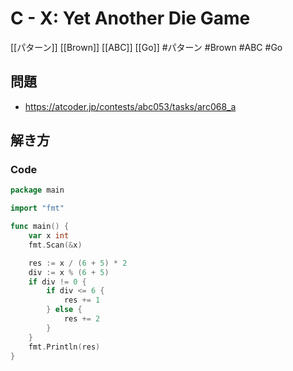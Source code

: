 # C - X: Yet Another Die Game
[[パターン]] [[Brown]] [[ABC]] [[Go]]
#パターン #Brown #ABC #Go 

## 問題
- https://atcoder.jp/contests/abc053/tasks/arc068_a

## 解き方
### Code
```go
package main

import "fmt"

func main() {
	var x int
	fmt.Scan(&x)

	res := x / (6 + 5) * 2
	div := x % (6 + 5)
	if div != 0 {
		if div <= 6 {
			res += 1
		} else {
			res += 2
		}
	}
	fmt.Println(res)
}
```